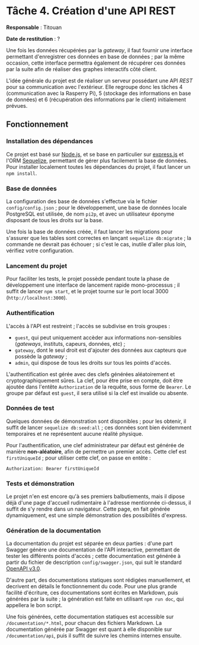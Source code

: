 # Tâche 4. Création d'une API REST

**Responsable** : Titouan

**Date de restitution** : ?

Une fois les données récupérées par la *gateway*, il faut fournir une interface permettant d'enregistrer ces données en base de données ; par la même occasion, cette interface permettra également de récupérer ces données par la suite afin de réaliser des graphes interactifs côté client.

L'idée générale du projet est de réaliser un serveur possédant une API *REST* pour sa communication avec l'extérieur. Elle regroupe donc les tâches 4 (communication avec la Rasperry Pi), 5 (stockage des informations en base de données) et 6 (récupération des informations par le client) initialement prévues.

## Fonctionnement

### Installation des dépendances

Ce projet est basé sur [Node.js](https://nodejs.org/en/), et se base en particulier sur [express.js](https://expressjs.com/) et l'ORM [Sequelize](https://sequelize.org/), permettant de gérer plus facilement la base de données. Pour installer localement toutes les dépendances du projet, il faut lancer un `npm install`.

### Base de données

La configuration des base de données s'effectue via le fichier `config/config.json` ; pour le développement, une base de données locale PostgreSQL est utilisée, de nom `pi2p`, et avec un utilisateur éponyme disposant de tous les droits sur la base.

Une fois la base de données créée, il faut lancer les migrations pour s'assurer que les tables sont correctes en lançant `sequelize db:migrate` ; la commande ne devrait pas échouer ; si c'est le cas, inutile d'aller plus loin, vérifiez votre configuration.

### Lancement du projet

Pour faciliter les tests, le projet possède pendant toute la phase de développement une interface de lancement rapide mono-processus ; il suffit de lancer `npm start`, et le projet tourne sur le port local 3000 (`http://localhost:3000`).

### Authentification

L'accès à l'API est restreint ; l'accès se subdivise en trois groupes :

- `guest`, qui peut uniquement accèder aux informations non-sensibles (*gateways*, instituts, capeurs, données, etc) ;
- `gateway`, dont le seul droit est d'ajouter des données aux capteurs que possède la *gateway* ;
- `admin`, qui dispose de tous les droits sur tous les points d'accès.

L'authentification est gérée avec des clefs générées aléatoirement et cryptographiquement sûres. La clef, pour être prise en compte, doit être ajoutée dans l'entête `Authorization` de la requête, sous forme de `Bearer`. Le groupe par défaut est `guest`, il sera utilisé si la clef est invalide ou absente.

### Données de test

Quelques données de démonstration sont disponibles ; pour les obtenir, il suffit de lancer `sequelize db:seed:all` ; ces données sont bien évidemment temporaires et ne représentent aucune réalité physique.

Pour l'authentification, une clef administrateur par défaut est générée de manière **non-aléatoire**, afin de permettre un premier accès. Cette clef est `firstUniqueId` ; pour utiliser cette clef, on passe en entête :

```
Authorization: Bearer firstUniqueId
```

### Tests et démonstration

Le projet n'en est encore qu'à ses premiers balbutiements, mais il dipose déjà d'une page d'accueil rudimentaire à l'adresse mentionnée ci-dessus, il suffit de s'y rendre dans un navigateur. Cette page, en fait générée dynamiquement, est une simple démonstration des possibilités d'express.

### Génération de la documentation

La documentation du projet est séparée en deux parties : d'une part Swagger génère une documentation de l'API interactive, permettant de tester les différents points d'accès ; cette documentation est générée à partir du fichier de description `config/swagger.json`, qui suit le standard [OpenAPI v3.0](https://swagger.io/specification/).

D'autre part, des documentations statiques sont rédigées manuellement, et decrivent en détails le fonctionnement du code. Pour une plus grande facilité d'écriture, ces documentations sont écrites en Markdown, puis générées par la suite ; la génération est faite en utilisant `npm run doc`, qui appellera le bon script.

Une fois générées, cette documentation statiques est accessible sur `/documentation/*.html`, pour chacun des fichiers Markdown. La documentation générée par Swagger est quant à elle disponible sur `/documentation/api`, puis il suffit de suivre les chemins internes ensuite.